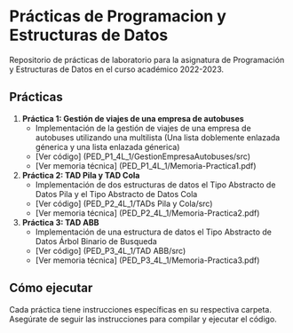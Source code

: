 # Prácticas de Programacion y Estructuras de Datos
Repositorio de prácticas de laboratorio para la asignatura de Programación y Estructuras de Datos en el curso académico 2022-2023.

## Prácticas

1. **Práctica 1: Gestión de viajes de una empresa de autobuses**
   - Implementación de la gestión de viajes de una empresa de autobuses utilizando una multilista (Una lista doblemente enlazada génerica y una lista enlazada génerica)
   - [Ver código] (PED_P1_4L_1/GestionEmpresaAutobuses/src)
   - [Ver memoria técnica] (PED_P1_4L_1/Memoria-Practica1.pdf)
2. **Práctica 2: TAD Pila y TAD Cola**
   - Implementación de dos estructuras de datos el Tipo Abstracto de Datos Pila y el Tipo Abstracto de Datos Cola
   - [Ver código] (PED_P2_4L_1/TADs Pila y Cola/src)
   - [Ver memoria técnica] (PED_P2_4L_1/Memoria-Practica2.pdf)
3. **Práctica 3: TAD ABB**
   - Implementación de una estructura de datos el Tipo Abstracto de Datos Árbol Binario de Busqueda
   - [Ver código] (PED_P3_4L_1/TAD ABB/src)
   - [Ver memoria técnica] (PED_P3_4L_1/Memoria-Practica3.pdf)

## Cómo ejecutar

Cada práctica tiene instrucciones específicas en su respectiva carpeta. Asegúrate de seguir las instrucciones para compilar y ejecutar el código.
